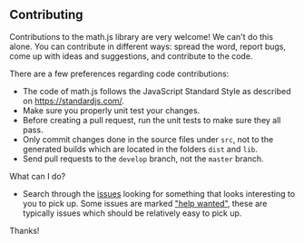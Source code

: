 ## Contributing

Contributions to the math.js library are very welcome! We can't do this alone.
You can contribute in different ways: spread the word, report bugs, come up with
ideas and suggestions, and contribute to the code.

There are a few preferences regarding code contributions:

- The code of math.js follows the JavaScript Standard Style as described on https://standardjs.com/.
- Make sure you properly unit test your changes.
- Before creating a pull request, run the unit tests to make sure they all pass.
- Only commit changes done in the source files under `src`, not to the generated builds
  which are located in the folders `dist` and `lib`.
- Send pull requests to the `develop` branch, not the `master` branch.

What can I do?

- Search through the [issues](https://github.com/josdejong/mathjs/issues) looking
  for something that looks interesting to you to pick up. Some issues are marked
  ["help wanted"](https://github.com/josdejong/mathjs/issues?q=is%3Aissue+is%3Aopen+label%3A%22help+wanted%22),
  these are typically issues which should be relatively easy to pick up.

Thanks!
